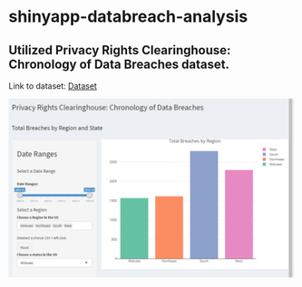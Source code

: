 # shinyapp-databreach-analysis

## Utilized Privacy Rights Clearinghouse: Chronology of Data Breaches dataset.
Link to dataset: [Dataset](https://privacyrights.org/data-breaches)

![ShinyDashboard View 1](./images/shinyappview1.jpg)
